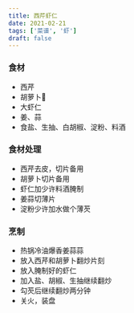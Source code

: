 ```yaml
---
title: 西芹虾仁
date: 2021-02-21
tags: ['菜谱', '虾']
draft: false
---
```


### 食材
- 西芹
- 胡萝卜🥕
- 大虾仁
- 姜、蒜
- 食盐、生抽、白胡椒、淀粉、料酒

### 食材处理
- 西芹去皮，切片备用
- 胡萝卜切片备用
- 虾仁加少许料酒腌制
- 姜蒜切薄片
- 淀粉少许加水做个薄芡

### 烹制
- 热锅冷油爆香姜蒜蒜
- 放入西芹和胡萝卜翻炒片刻
- 放入腌制好的虾仁
- 加入盐、胡椒、生抽继续翻炒
- 勾芡后继续翻炒两分钟
- 关火，装盘